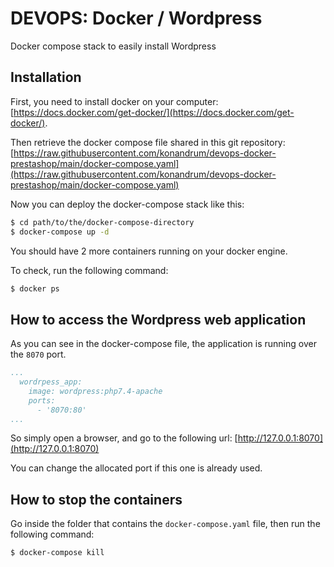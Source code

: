 DEVOPS: Docker / Wordpress
==========================

Docker compose stack to easily install Wordpress

Installation
------------

First, you need to install docker on your computer: [https://docs.docker.com/get-docker/](https://docs.docker.com/get-docker/).

Then retrieve the docker compose file shared in this git repository: [https://raw.githubusercontent.com/konandrum/devops-docker-prestashop/main/docker-compose.yaml](https://raw.githubusercontent.com/konandrum/devops-docker-prestashop/main/docker-compose.yaml)

Now you can deploy the docker-compose stack like this:
```sh
$ cd path/to/the/docker-compose-directory
$ docker-compose up -d
```

You should have 2 more containers running on your docker engine.

To check, run the following command:
```sh
$ docker ps
```


How to access the Wordpress web application
-------------------------------------------

As you can see in the docker-compose file, the application is running over the `8070` port.

```yaml
...
  wordrpess_app:
    image: wordpress:php7.4-apache
    ports:
      - '8070:80'
...
```

So simply open a browser, and go to the following url: [http://127.0.0.1:8070](http://127.0.0.1:8070)

You can change the allocated port if this one is already used.


How to stop the containers
--------------------------
Go inside the folder that contains the `docker-compose.yaml` file, then run the following command:

```sh
$ docker-compose kill
```